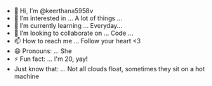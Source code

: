 - 👋 Hi, I’m @keerthana5958v  
- 👀 I’m interested in ... A lot of things ...   
- 🌱 I’m currently learning ... Everyday...        
- 💞️ I’m looking to collaborate on ... Code ...     
- 📫 How to reach me ... Follow your heart <3         
- 😄 Pronouns: ... She  
- ⚡ Fun fact: ... I'm 20, yay!          
- Just know that: ... Not all clouds float, sometimes they sit on a hot machine    
 
<!--- 
keerthana5958v/keerthana5958v is a ✨ special ✨ repository because its `README.md` (this file) appears on your GitHub profile.
You can click the Preview link to take a look at your changes.
--->
